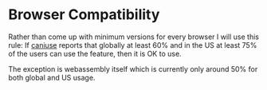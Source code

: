 # Browser Compatibility

Rather than come up with minimum versions for every browser I will use this rule: If [caniuse](http://caniuse.com) reports that globally at least 60% and in the US at least 75% of the users can use the feature, then it is OK to use.

The exception is webassembly itself which is currently only around 50% for both global and US usage.
